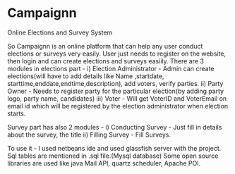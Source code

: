 # Campaignn
Online Elections and Survey System

So Campaignn is an online platform that can help any user conduct elections or surveys very easily.
User just needs to register on the website, then login and can create elections and surveys easiily.
There are 3 modules in elections part - 
i)   Election Administrator - Admin can create elections(will have to add details like Name ,startdate, starttime,enddate,endtime,description), add voters, verify parties. 
ii)  Party Owner - Needs to register party for the particular election(by adding party logo, party name, candidates)
iii) Voter - Will get VoterID and VoterEmail on email id which will be registered by the election administrator when election starts.

Survey part has also 2 modules -
i)  Conducting Survey - Just fill in details about the survey, the title
ii) Filling Survey - Fill Surveys.


To use it -
I used netbeans ide and used glassfish server with the project.
Sql tables are mentioned in .sql file.(Mysql database)
Some open source libraries are used like java Mail API, quartz scheduler, Apache POI.




